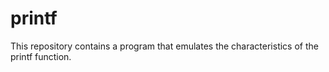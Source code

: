 # printf
This repository contains a program that emulates the characteristics of the printf function.
